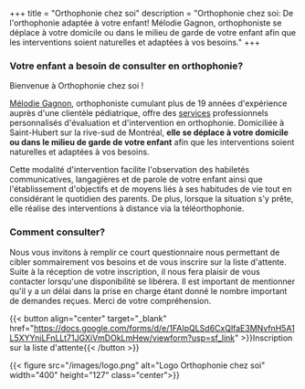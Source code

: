 +++
title = "Orthophonie chez soi"
description = "Orthophonie chez soi: De l'orthophonie adaptée à votre enfant!  Mélodie Gagnon, orthophoniste se déplace à votre domicile ou dans le milieu de garde de votre enfant afin que les interventions soient naturelles et adaptées à vos besoins."
+++

### Votre enfant a besoin de consulter en orthophonie?

Bienvenue à Orthophonie chez soi !

[Mélodie Gagnon](/apropos/ "À propos de Mélodie Gagnon"), orthophoniste cumulant plus de 19 années d'expérience auprès d'une clientèle pédiatrique, offre des [services](/services/ "Liste et description des services offerts") professionnels personnalisés d'évaluation et d'intervention en orthophonie.  Domiciliée à Saint-Hubert sur la rive-sud de Montréal, **elle se déplace à votre domicile ou dans le milieu de garde de votre enfant** afin que les interventions soient naturelles et adaptées à vos besoins.

Cette modalité d'intervention facilite l'observation des habiletés communicatives, langagières et de parole de votre enfant ainsi que l'établissement d'objectifs et de moyens liés à ses habitudes de vie tout en considérant le quotidien des parents. De plus, lorsque la situation s'y prête, elle réalise des interventions à distance via la téléorthophonie.

### Comment consulter?

Nous vous invitons à remplir ce court questionnaire nous permettant de cibler sommairement vos besoins et de vous inscrire sur la liste d'attente. Suite à la réception de votre inscription, il nous fera plaisir de vous contacter lorsqu'une disponibilité se libérera.  Il est important de mentionner qu'il y a un délai dans la prise en charge étant donné le nombre important de demandes reçues. Merci de votre compréhension.

{{< button align="center"
target="_blank"
href="https://docs.google.com/forms/d/e/1FAIpQLSd6CxQlfaE3MNvfnH5A1L5XYYniLFnLLt71JGXiVmDOkLmHew/viewform?usp=sf_link" >}}Inscription sur la liste d'attente{{< /button >}}

{{< figure src="/images/logo.png" alt="Logo Orthophonie chez soi" width="400" height="127" class="center">}}
